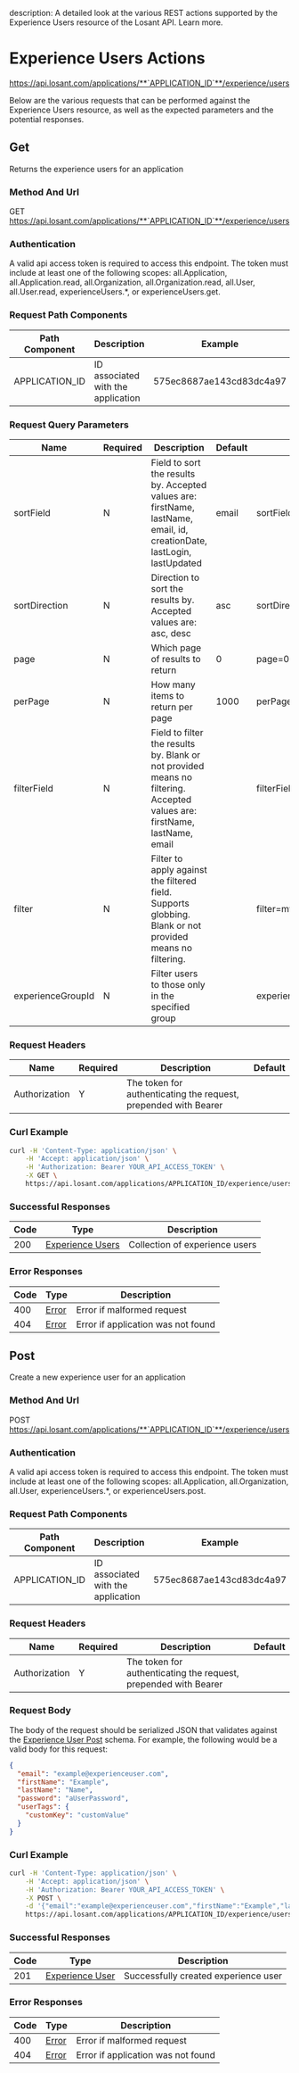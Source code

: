 description: A detailed look at the various REST actions supported by the Experience Users resource of the Losant API. Learn more.

# Experience Users Actions

https://api.losant.com/applications/**`APPLICATION_ID`**/experience/users

Below are the various requests that can be performed against the
Experience Users resource, as well as the expected
parameters and the potential responses.

## Get

Returns the experience users for an application

### Method And Url <a name="get-method-url"></a>

GET https://api.losant.com/applications/**`APPLICATION_ID`**/experience/users

### Authentication <a name="get-authentication"></a>

A valid api access token is required to access this endpoint. The token must
include at least one of the following scopes:
all.Application, all.Application.read, all.Organization, all.Organization.read, all.User, all.User.read, experienceUsers.*, or experienceUsers.get.

### Request Path Components <a name="get-path-components"></a>

| Path Component | Description | Example |
| -------------- | ----------- | ------- |
| APPLICATION_ID | ID associated with the application | 575ec8687ae143cd83dc4a97 |

### Request Query Parameters <a name="get-query-params"></a>

| Name | Required | Description | Default | Example |
| ---- | -------- | ----------- | ------- | ------- |
| sortField | N | Field to sort the results by. Accepted values are: firstName, lastName, email, id, creationDate, lastLogin, lastUpdated | email | sortField&#x3D;email |
| sortDirection | N | Direction to sort the results by. Accepted values are: asc, desc | asc | sortDirection&#x3D;asc |
| page | N | Which page of results to return | 0 | page&#x3D;0 |
| perPage | N | How many items to return per page | 1000 | perPage&#x3D;10 |
| filterField | N | Field to filter the results by. Blank or not provided means no filtering. Accepted values are: firstName, lastName, email |  | filterField&#x3D;email |
| filter | N | Filter to apply against the filtered field. Supports globbing. Blank or not provided means no filtering. |  | filter&#x3D;my*user |
| experienceGroupId | N | Filter users to those only in the specified group |  | experienceGroupId&#x3D;575ec8687ae143cd83dc4a97 |

### Request Headers <a name="get-headers"></a>

| Name | Required | Description | Default |
| ---- | -------- | ----------- | ------- |
| Authorization | Y | The token for authenticating the request, prepended with Bearer | |

### Curl Example <a name="get-curl-example"></a>

```bash
curl -H 'Content-Type: application/json' \
    -H 'Accept: application/json' \
    -H 'Authorization: Bearer YOUR_API_ACCESS_TOKEN' \
    -X GET \
    https://api.losant.com/applications/APPLICATION_ID/experience/users
```

### Successful Responses <a name="get-successful-responses"></a>

| Code | Type | Description |
| ---- | ---- | ----------- |
| 200 | [Experience Users](schemas.md#experience-users) | Collection of experience users |

### Error Responses <a name="get-error-responses"></a>

| Code | Type | Description |
| ---- | ---- | ----------- |
| 400 | [Error](schemas.md#error) | Error if malformed request |
| 404 | [Error](schemas.md#error) | Error if application was not found |

## Post

Create a new experience user for an application

### Method And Url <a name="post-method-url"></a>

POST https://api.losant.com/applications/**`APPLICATION_ID`**/experience/users

### Authentication <a name="post-authentication"></a>

A valid api access token is required to access this endpoint. The token must
include at least one of the following scopes:
all.Application, all.Organization, all.User, experienceUsers.*, or experienceUsers.post.

### Request Path Components <a name="post-path-components"></a>

| Path Component | Description | Example |
| -------------- | ----------- | ------- |
| APPLICATION_ID | ID associated with the application | 575ec8687ae143cd83dc4a97 |

### Request Headers <a name="post-headers"></a>

| Name | Required | Description | Default |
| ---- | -------- | ----------- | ------- |
| Authorization | Y | The token for authenticating the request, prepended with Bearer | |

### Request Body <a name="post-body"></a>

The body of the request should be serialized JSON that validates against
the [Experience User Post](schemas.md#experience-user-post) schema. For example, the following would be a
valid body for this request:

```json
{
  "email": "example@experienceuser.com",
  "firstName": "Example",
  "lastName": "Name",
  "password": "aUserPassword",
  "userTags": {
    "customKey": "customValue"
  }
}
```

### Curl Example <a name="post-curl-example"></a>

```bash
curl -H 'Content-Type: application/json' \
    -H 'Accept: application/json' \
    -H 'Authorization: Bearer YOUR_API_ACCESS_TOKEN' \
    -X POST \
    -d '{"email":"example@experienceuser.com","firstName":"Example","lastName":"Name","password":"aUserPassword","userTags":{"customKey":"customValue"}}' \
    https://api.losant.com/applications/APPLICATION_ID/experience/users
```

### Successful Responses <a name="post-successful-responses"></a>

| Code | Type | Description |
| ---- | ---- | ----------- |
| 201 | [Experience User](schemas.md#experience-user) | Successfully created experience user |

### Error Responses <a name="post-error-responses"></a>

| Code | Type | Description |
| ---- | ---- | ----------- |
| 400 | [Error](schemas.md#error) | Error if malformed request |
| 404 | [Error](schemas.md#error) | Error if application was not found |
